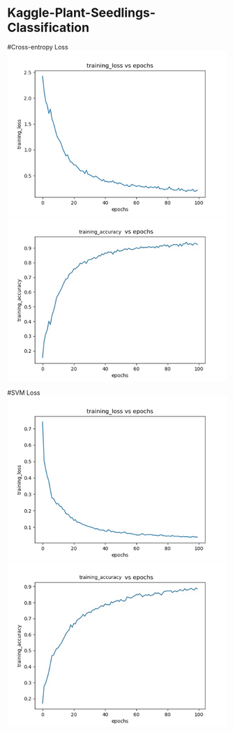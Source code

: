 # Kaggle-Plant-Seedlings-Classification
  #Cross-entropy Loss
  ![image](/Loss/Cross-entropy/training_loss.jpg)
  ![image](/Loss/Cross-entropy/training_accuracy.jpg)
  
  #SVM Loss
  ![image](/Loss/SVM/training_loss.jpg)
  ![image](/Loss/SVM/training_accuracy.jpg)

